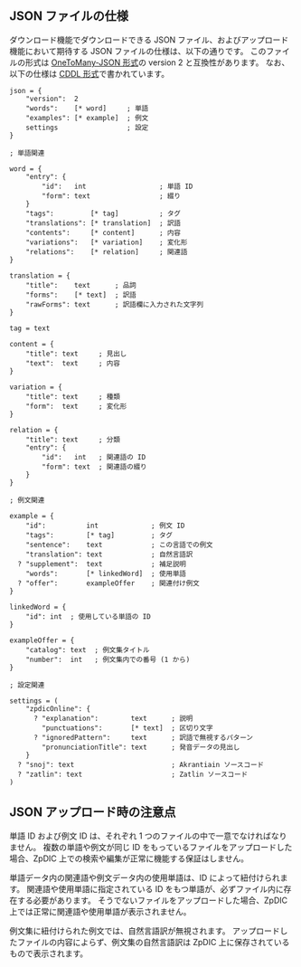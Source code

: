 <!-- title: ダウンロード JSON ファイルの仕様 -->


## JSON ファイルの仕様
ダウンロード機能でダウンロードできる JSON ファイル、およびアップロード機能において期待する JSON ファイルの仕様は、以下の通りです。
このファイルの形式は [OneToMany-JSON 形式](https://wiki.conlinguistics.jp/OTM-JSON)の version 2 と互換性があります。
なお、以下の仕様は [CDDL 形式](https://tools.ietf.org/html/rfc8610)で書かれています。

```cddl
json = {
    "version":  2
    "words":    [* word]     ; 単語
    "examples": [* example]  ; 例文
    settings                 ; 設定
}

; 単語関連

word = {
    "entry": {
        "id":   int                  ; 単語 ID
        "form": text                 ; 綴り
    }
    "tags":         [* tag]          ; タグ
    "translations": [* translation]  ; 訳語
    "contents":     [* content]      ; 内容
    "variations":   [* variation]    ; 変化形
    "relations":    [* relation]     ; 関連語
}

translation = {
    "title":    text      ; 品詞
    "forms":    [* text]  ; 訳語
    "rawForms": text      ; 訳語欄に入力された文字列
}

tag = text

content = {
    "title": text     ; 見出し
    "text":  text     ; 内容
}

variation = {
    "title": text     ; 種類
    "form":  text     ; 変化形
}

relation = {
    "title": text     ; 分類
    "entry": {
        "id":   int   ; 関連語の ID
        "form": text  ; 関連語の綴り
    }
}

; 例文関連

example = {
    "id":          int             ; 例文 ID
    "tags":        [* tag]         ; タグ
    "sentence":    text            ; この言語での例文
    "translation": text            ; 自然言語訳
  ? "supplement":  text            ; 補足説明
    "words":       [* linkedWord]  ; 使用単語
  ? "offer":       exampleOffer    ; 関連付け例文
}

linkedWord = {
    "id": int  ; 使用している単語の ID
}

exampleOffer = {
    "catalog": text  ; 例文集タイトル
    "number":  int   ; 例文集内での番号 (1 から)
}

; 設定関連

settings = (
    "zpdicOnline": {
      ? "explanation":        text      ; 説明
        "punctuations":       [* text]  ; 区切り文字
      ? "ignoredPattern":     text      ; 訳語で無視するパターン
        "pronunciationTitle": text      ; 発音データの見出し
    }
  ? "snoj": text                        ; Akrantiain ソースコード
  ? "zatlin": text                      ; Zatlin ソースコード
)
```

## JSON アップロード時の注意点
単語 ID および例文 ID は、それぞれ 1 つのファイルの中で一意でなければなりません。
複数の単語や例文が同じ ID をもっているファイルをアップロードした場合、ZpDIC 上での検索や編集が正常に機能する保証はしません。

単語データ内の関連語や例文データ内の使用単語は、ID によって紐付けられます。
関連語や使用単語に指定されている ID をもつ単語が、必ずファイル内に存在する必要があります。
そうでないファイルをアップロードした場合、ZpDIC 上では正常に関連語や使用単語が表示されません。

例文集に紐付けられた例文では、自然言語訳が無視されます。
アップロードしたファイルの内容によらず、例文集の自然言語訳は ZpDIC 上に保存されているもので表示されます。